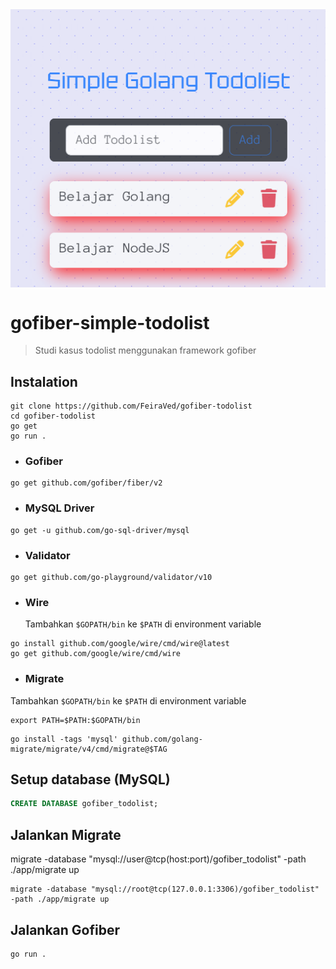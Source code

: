 <img align="center" src="./gofiber_todolist.png"/>

# gofiber-simple-todolist

> Studi kasus todolist menggunakan framework gofiber

## Instalation

```
git clone https://github.com/FeiraVed/gofiber-todolist
cd gofiber-todolist
go get
go run .
```

- ### Gofiber

```
go get github.com/gofiber/fiber/v2
```

- ### MySQL Driver

```
go get -u github.com/go-sql-driver/mysql
```

- ### Validator

```
go get github.com/go-playground/validator/v10
```

- ### Wire
  Tambahkan `$GOPATH/bin` ke `$PATH` di environment variable

```
go install github.com/google/wire/cmd/wire@latest
go get github.com/google/wire/cmd/wire
```

- ### Migrate

Tambahkan `$GOPATH/bin` ke `$PATH` di environment variable

```
export PATH=$PATH:$GOPATH/bin
```

```
go install -tags 'mysql' github.com/golang-migrate/migrate/v4/cmd/migrate@$TAG
```

## Setup database (MySQL)

```sql
CREATE DATABASE gofiber_todolist;
```

## Jalankan Migrate

migrate -database "mysql://user@tcp(host:port)/gofiber_todolist" -path ./app/migrate up

```
migrate -database "mysql://root@tcp(127.0.0.1:3306)/gofiber_todolist" -path ./app/migrate up
```

## Jalankan Gofiber

```
go run .
```
